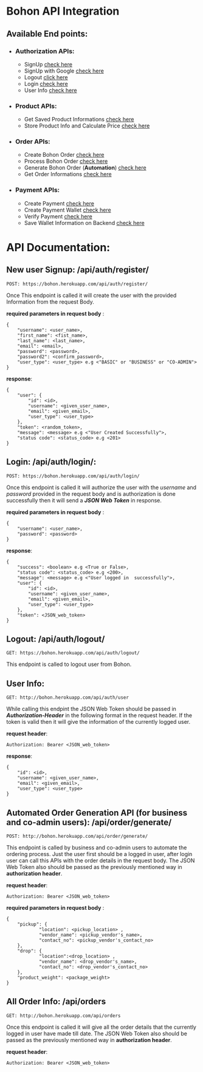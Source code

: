 # Bohon API Integration

## Available End points:

* ### Authorization APIs: 
  *   SignUp [check here](http://bohon.herokuapp.com/api/auth/register/)
  *   SignUp with Google [check here](http://bohon.herokuapp.com/api/auth/google/)
  *   Logout [click here](http://bohon.herokuapp.com/api/auth/logout/)
  *   Login [check here](http://bohon.herokuapp.com/api/auth/login/)
  *   User Info [check here](http://bohon.herokuapp.com/api/auth/user)

* ### Product APIs:
    *  Get Saved Product Informations [check here](http://bohon.herokuapp.com/api/products)
    *   Store Product Info and Calculate Price [check here](http://bohon.herokuapp.com/api/products/store)

* ### Order APIs:
  *   Create Bohon Order [check here](http://bohon.herokuapp.com/api/order/create/)
  *   Process Bohon Order [check here](http://bohon.herokuapp.com/api/order/process/)
  *   Generate Bohon Order (**Automation**) [check here](http://bohon.herokuapp.com/api/order/generate/)
  *   Get Order Informations [check here](http://bohon.herokuapp.com/api/orders)

* ### Payment APIs:
  *   Create Payment [check here](http://bohon.herokuapp.com/api/order/pay/)
  *   Create Payment Wallet [check here](http://bohon.herokuapp.com/api/wallet/create/)
  *   Verify Payment [check here](http://bohon.herokuapp.com/api/order/pay/verify/)
  *   Save Wallet Information on Backend [check here](http://bohon.herokuapp.com/api/wallet/save-data/)


#
# API Documentation:

## New user Signup: **/api/auth/register/** 
    POST: https://bohon.herokuapp.com/api/auth/register/
Once This endpoint is called it will create the user with the provided Information from the request Body.

**required parameters in request body** : 
        
    {
        "username": <user_name>, 
        "first_name": <fist_name>, 
        "last_name": <last_name>, 
        "email": <email>, 
        "password": <password>, 
        "password2": <confirm_password>, 
        "user_type": <user_type> e.g <"BASIC" or "BUSINESS" or "CO-ADMIN">
    }
    
**response**:

    {
        "user": {
            "id": <id>,
            "username": <given_user_name>,
            "email": <given_email>,
            "user_type": <user_type>
        },
        "token": <random_token>,
        "message": <message> e.g <"User Created Successfully">,
        "status code": <status_code> e.g <201>
    }

## Login: **/api/auth/login/**:
    POST: https://bohon.herokuapp.com/api/auth/login/
Once this endpoint is called it will authorize the user with the *username* and *password* provided in the request body and is authorization is done successfully then it will send a ***JSON Web Token*** in response.

**required parameters in request body** : 
        
    {
        "username": <user_name>,
        "password": <password> 
    }

**response**:

    {
        "success": <boolean> e.g <True or False>,
        "status code": <status_code> e.g <200>,
        "message": <message> e.g <"User logged in  successfully">,
        "user": {
            "id": <id>,
            "username": <given_user_name>,
            "email": <given_email>,
            "user_type": <user_type>
        },
        "token": <JSON_web_token> 
    }

## Logout: **/api/auth/logout/**
    GET: https://bohon.herokuapp.com/api/auth/logout/
This endpoint is called to logout user from Bohon.

## User Info: 
    GET: http://bohon.herokuapp.com/api/auth/user
While calling this endpint the JSON Web Token should be passed in ***Authorization-Header*** in the following format in the request header. If the token is valid then it will give the information of the currently logged user.

**request header**:

    Authorization: Bearer <JSON_web_token> 

**response**:

    {
        "id": <id>,
        "username": <given_user_name>,
        "email": <given_email>,
        "user_type": <user_type>
    }

## Automated Order Generation API (for business and co-admin users): **/api/order/generate/**
    POST: http://bohon.herokuapp.com/api/order/generate/
This endpoint is called by business and co-admin users to automate the ordering process. Just the user first should be a logged in user, after login user can call this APIs with the order details in the request body. The JSON Web Token also should be passed as the previously mentioned way in **authorization header**.

**request header**:

    Authorization: Bearer <JSON_web_token> 

**required parameters in request body** : 
        
    {
        "pickup": {
                "location": <pickup_location> ,
                "vendor_name": <pickup_vendor's_name>,
                "contact_no": <pickup_vendor's_contact_no>
        },
        "drop": {
                "location":<drop_location> ,
                "vendor_name": <drop_vendor's_name>,
                "contact_no": <drop_vendor's_contact_no>
        },
        "product_weight": <package_weight>
    }

## All Order Info: **/api/orders**
    GET: http://bohon.herokuapp.com/api/orders
Once this endpoint is called it will give all the order details that the currently logged in user have made till date. The JSON Web Token also should be passed as the previously mentioned way in **authorization header**.

**request header**:

    Authorization: Bearer <JSON_web_token> 

